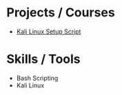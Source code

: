 <!--
# Certifications
-->

# Projects / Courses
- [Kali Linux Setup Script](https://github.com/404Future/Penetration-Testing/blob/main/setup_zsh.sh)

# Skills / Tools
- Bash Scripting
- Kali Linux


